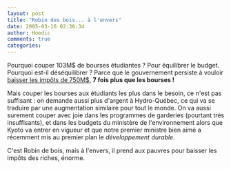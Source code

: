 ```yaml
---
layout: post
title: "Robin des bois... à l'envers"
date: 2005-03-16 02:36:34
author: Hoedic
comments: true
categories: 
---
```



Pourquoi couper 103M$ de bourses étudiantes ? Pour équilibrer le budget. Pourquoi est-il déséquilibrer ? Parce que le gouvernement persiste à vouloir [baisser les impôts de 750M$](http://radio-canada.ca/nouvelles/Politique/nouvelles/200503/15/001-Budget_baisse_impot.shtml), **7 fois plus que les bourses !**

Mais couper les bourses aux étudiants les plus dans le besoin, ce n'est pas suffisant : on demande aussi plus d'argent à Hydro-Québec, ce qui va se traduire par une augmentation similaire pour tout le monde. On va aussi surement couper avec joie dans les programmes de garderies (pourtant très insuffisants), et dans les budgets du ministère de l'environnement alors que Kyoto va entrer en vigueur et que notre premier ministre bien aimé a récemment mis au premier plan le *développement durable*.

C'est Robin de bois, mais à l'envers, il prend aux pauvres pour baisser les impôts des riches, énorme.